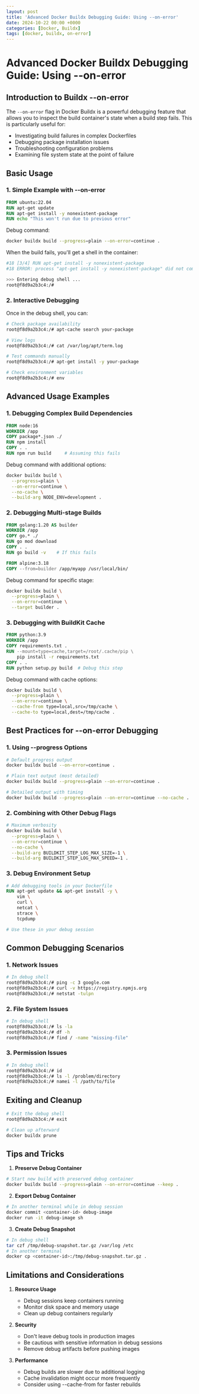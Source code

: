 ```yaml
---
layout: post
title: 'Advanced Docker Buildx Debugging Guide: Using --on-error'
date: 2024-10-22 00:00 +0000
categories: [Docker, Buildx]
tags: [docker, buildx, on-error]
---
```

# Advanced Docker Buildx Debugging Guide: Using --on-error

## Introduction to Buildx --on-error

The `--on-error` flag in Docker Buildx is a powerful debugging feature that allows you to inspect the build container's state when a build step fails. This is particularly useful for:
- Investigating build failures in complex Dockerfiles
- Debugging package installation issues
- Troubleshooting configuration problems
- Examining file system state at the point of failure

## Basic Usage

### 1. Simple Example with --on-error

```Dockerfile
FROM ubuntu:22.04
RUN apt-get update
RUN apt-get install -y nonexistent-package
RUN echo "This won't run due to previous error"
```

Debug command:
```bash
docker buildx build --progress=plain --on-error=continue .
```

When the build fails, you'll get a shell in the container:
```bash
#18 [3/4] RUN apt-get install -y nonexistent-package
#18 ERROR: process "apt-get install -y nonexistent-package" did not complete successfully: exit code: 100

>>> Entering debug shell ...
root@f8d9a2b3c4:/#
```

### 2. Interactive Debugging

Once in the debug shell, you can:
```bash
# Check package availability
root@f8d9a2b3c4:/# apt-cache search your-package

# View logs
root@f8d9a2b3c4:/# cat /var/log/apt/term.log

# Test commands manually
root@f8d9a2b3c4:/# apt-get install -y your-package

# Check environment variables
root@f8d9a2b3c4:/# env
```

## Advanced Usage Examples

### 1. Debugging Complex Build Dependencies

```Dockerfile
FROM node:16
WORKDIR /app
COPY package*.json ./
RUN npm install
COPY . .
RUN npm run build     # Assuming this fails
```

Debug command with additional options:
```bash
docker buildx build \
  --progress=plain \
  --on-error=continue \
  --no-cache \
  --build-arg NODE_ENV=development .
```

### 2. Debugging Multi-stage Builds

```Dockerfile
FROM golang:1.20 AS builder
WORKDIR /app
COPY go.* ./
RUN go mod download
COPY . .
RUN go build -v    # If this fails

FROM alpine:3.18
COPY --from=builder /app/myapp /usr/local/bin/
```

Debug command for specific stage:
```bash
docker buildx build \
  --progress=plain \
  --on-error=continue \
  --target builder .
```

### 3. Debugging with BuildKit Cache

```Dockerfile
FROM python:3.9
WORKDIR /app
COPY requirements.txt .
RUN --mount=type=cache,target=/root/.cache/pip \
    pip install -r requirements.txt
COPY . .
RUN python setup.py build  # Debug this step
```

Debug command with cache options:
```bash
docker buildx build \
  --progress=plain \
  --on-error=continue \
  --cache-from type=local,src=/tmp/cache \
  --cache-to type=local,dest=/tmp/cache .
```

## Best Practices for --on-error Debugging

### 1. Using --progress Options

```bash
# Default progress output
docker buildx build --on-error=continue .

# Plain text output (most detailed)
docker buildx build --progress=plain --on-error=continue .

# Detailed output with timing
docker buildx build --progress=plain --on-error=continue --no-cache .
```

### 2. Combining with Other Debug Flags

```bash
# Maximum verbosity
docker buildx build \
  --progress=plain \
  --on-error=continue \
  --no-cache \
  --build-arg BUILDKIT_STEP_LOG_MAX_SIZE=-1 \
  --build-arg BUILDKIT_STEP_LOG_MAX_SPEED=-1 .
```

### 3. Debug Environment Setup

```Dockerfile
# Add debugging tools in your Dockerfile
RUN apt-get update && apt-get install -y \
    vim \
    curl \
    netcat \
    strace \
    tcpdump

# Use these in your debug session
```

## Common Debugging Scenarios

### 1. Network Issues
```bash
# In debug shell
root@f8d9a2b3c4:/# ping -c 3 google.com
root@f8d9a2b3c4:/# curl -v https://registry.npmjs.org
root@f8d9a2b3c4:/# netstat -tulpn
```

### 2. File System Issues
```bash
# In debug shell
root@f8d9a2b3c4:/# ls -la
root@f8d9a2b3c4:/# df -h
root@f8d9a2b3c4:/# find / -name "missing-file"
```

### 3. Permission Issues
```bash
# In debug shell
root@f8d9a2b3c4:/# id
root@f8d9a2b3c4:/# ls -l /problem/directory
root@f8d9a2b3c4:/# namei -l /path/to/file
```

## Exiting and Cleanup

```bash
# Exit the debug shell
root@f8d9a2b3c4:/# exit

# Clean up afterward
docker buildx prune
```

## Tips and Tricks

1. **Preserve Debug Container**
```bash
# Start new build with preserved debug container
docker buildx build --progress=plain --on-error=continue --keep .
```

2. **Export Debug Container**
```bash
# In another terminal while in debug session
docker commit <container-id> debug-image
docker run -it debug-image sh
```

3. **Create Debug Snapshot**
```bash
# In debug shell
tar czf /tmp/debug-snapshot.tar.gz /var/log /etc
# In another terminal
docker cp <container-id>:/tmp/debug-snapshot.tar.gz .
```

## Limitations and Considerations

1. **Resource Usage**
   - Debug sessions keep containers running
   - Monitor disk space and memory usage
   - Clean up debug containers regularly

2. **Security**
   - Don't leave debug tools in production images
   - Be cautious with sensitive information in debug sessions
   - Remove debug artifacts before pushing images

3. **Performance**
   - Debug builds are slower due to additional logging
   - Cache invalidation might occur more frequently
   - Consider using --cache-from for faster rebuilds
